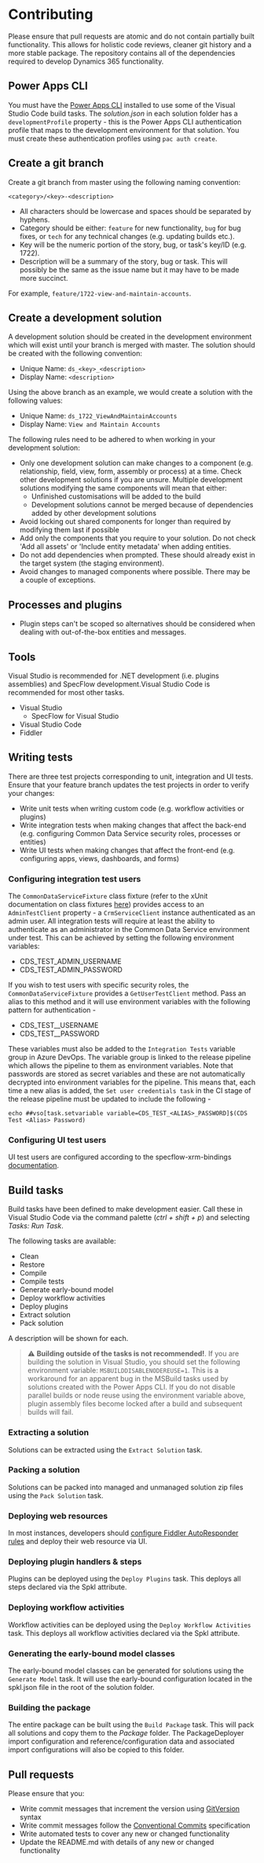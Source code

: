 # Contributing

Please ensure that pull requests are atomic and do not contain partially built functionality. This allows for holistic code reviews, cleaner git history and a more stable package. The repository contains all of the dependencies required to develop Dynamics 365 functionality.

## Power Apps CLI

You must have the [Power Apps CLI](https://docs.microsoft.com/en-us/powerapps/developer/common-data-service/powerapps-cli) installed to use some of the Visual Studio Code build tasks. The _solution.json_ in each solution folder has a `developmentProfile` property - this is the Power Apps CLI authentication profile that maps to the development environment for that solution. You must create these authentication profiles using `pac auth create`.

## Create a git branch

Create a git branch from master using the following naming convention:

`<category>/<key>-<description>`

- All characters should be lowercase and spaces should be separated by hyphens.
- Category should be either: `feature` for new functionality, `bug` for bug fixes, or `tech` for any technical changes (e.g. updating builds etc.).
- Key will be the numeric portion of the story, bug, or task's key/ID (e.g. 1722).
- Description will be a summary of the story, bug or task. This will possibly be the same as the issue name but it may have to be made more succinct.

For example, `feature/1722-view-and-maintain-accounts`.

## Create a development solution

A development solution should be created in the development environment which will exist until your branch is merged with master. The solution should be created with the following convention:

- Unique Name: `ds_<key>_<description>`
- Display Name: `<description>`

Using the above branch as an example, we would create a solution with the following values:

- Unique Name: `ds_1722_ViewAndMaintainAccounts`
- Display Name: `View and Maintain Accounts`

The following rules need to be adhered to when working in your development solution:

- Only one development solution can make changes to a component (e.g. relationship, field, view, form, assembly or process) at a time. Check other development solutions if you are unsure. Multiple development solutions modifying the same components will mean that either:
  - Unfinished customisations will be added to the build
  - Development solutions cannot be merged because of dependencies added by other development solutions
- Avoid locking out shared components for longer than required by modifying them last if possible
- Add only the components that you require to your solution. Do not check 'Add all assets' or 'Include entity metadata' when adding entities.
- Do not add dependencies when prompted. These should already exist in the target system (the staging environment).
- Avoid changes to managed components where possible. There may be a couple of exceptions.

## Processes and plugins

- Plugin steps can't be scoped so alternatives should be considered when dealing with out-of-the-box entities and messages.

## Tools

Visual Studio is recommended for .NET development (i.e. plugins assemblies) and SpecFlow development.Visual Studio Code is recommended for most other tasks.

- Visual Studio
  - SpecFlow for Visual Studio
- Visual Studio Code
- Fiddler

## Writing tests

There are three test projects corresponding to unit, integration and UI tests. Ensure that your feature branch updates the test projects in order to verify your changes:

- Write unit tests when writing custom code (e.g. workflow activities or plugins)
- Write integration tests when making changes that affect the back-end (e.g. configuring Common Data Service security roles, processes or entities)
- Write UI tests when making changes that affect the front-end (e.g. configuring apps, views, dashboards, and forms)

### Configuring integration test users

The `CommonDataServiceFixture` class fixture (refer to the xUnit documentation on class fixtures [here](https://xunit.net/docs/shared-context#class-fixture)) provides access to an `AdminTestClient` property - a `CrmServiceClient` instance authenticated as an admin user. All integration tests will require at least the ability to authenticate as an administrator in the Common Data Service environment under test. This can be achieved by setting the following environment variables:

- CDS_TEST_ADMIN_USERNAME
- CDS_TEST_ADMIN_PASSWORD

If you wish to test users with specific security roles, the `CommonDataServiceFixture` provides a `GetUserTestClient` method. Pass an alias to this method and it will use environment variables with the following pattern for authentication -

- CDS_TEST_<ALIAS>_USERNAME
- CDS_TEST_<ALIAS>_PASSWORD

These variables must also be added to the `Integration Tests` variable group in Azure DevOps. The variable group is linked to the release pipeline which allows the pipeline to them as environment variables. Note that passwords are stored as secret variables and these are not automatically decrypted into environment variables for the pipeline. This means that, each time a new alias is added, the `Set user credentials task` in the CI stage of the release pipeline must be updated to include the following -

`echo ##vso[task.setvariable variable=CDS_TEST_<ALIAS>_PASSWORD]$(CDS Test <Alias> Password)`

### Configuring UI test users

UI test users are configured according to the specflow-xrm-bindings [documentation](https://github.com/Capgemini/specflow-xrm-bindings/blob/master/README.md).

## Build tasks

Build tasks have been defined to make development easier. Call these in Visual Studio Code via the command palette (_ctrl + shift + p_) and selecting _Tasks: Run Task_.

The following tasks are available:

- Clean
- Restore
- Compile
- Compile tests
- Generate early-bound model
- Deploy workflow activities
- Deploy plugins
- Extract solution
- Pack solution

A description will be shown for each.

> ⚠ **Building outside of the tasks is not recommended!**. If you are building the solution in Visual Studio, you should set the following environment variable:
`MSBUILDDISABLENODEREUSE=1`. This is a workaround for an apparent bug in the MSBuild tasks used by solutions created with the Power Apps CLI. If you do not disable parallel builds or node reuse using the environment variable above, plugin assembly files become locked after a build and subsequent builds will fail.

### Extracting a solution

Solutions can be extracted using the `Extract Solution` task.

### Packing a solution

Solutions can be packed into managed and unmanaged solution zip files using the `Pack Solution` task.

### Deploying web resources

In most instances, developers should [configure Fiddler AutoResponder rules](https://docs.microsoft.com/en-us/dynamics365/customer-engagement/developer/streamline-javascript-development-fiddler-autoresponder) and deploy their web resource via UI.

### Deploying plugin handlers & steps

Plugins can be deployed using the `Deploy Plugins` task. This deploys all steps declared via the Spkl attribute.

### Deploying workflow activities

Workflow activities can be deployed using the `Deploy Workflow Activities` task. This deploys all workflow activities declared via the Spkl attribute.

### Generating the early-bound model classes

The early-bound model classes can be generated for solutions using the `Generate Model` task. It will use the early-bound configuration located in the spkl.json file in the root of the solution folder.

### Building the package

The entire package can be built using the `Build Package` task. This will pack all solutions and copy them to the _Package_ folder. The PackageDeployer import configuration and reference/configuration data and associated import configurations will also be copied to this folder.

## Pull requests

Please ensure that you:

- Write commit messages that increment the version using [GitVersion](https://gitversion.readthedocs.io/en/latest/input/docs/more-info/version-increments/) syntax
- Write commit messages follow the [Conventional Commits](https://www.conventionalcommits.org/en/v1.0.0/) specification
- Write automated tests to cover any new or changed functionality
- Update the README.md with details of any new or changed functionality
